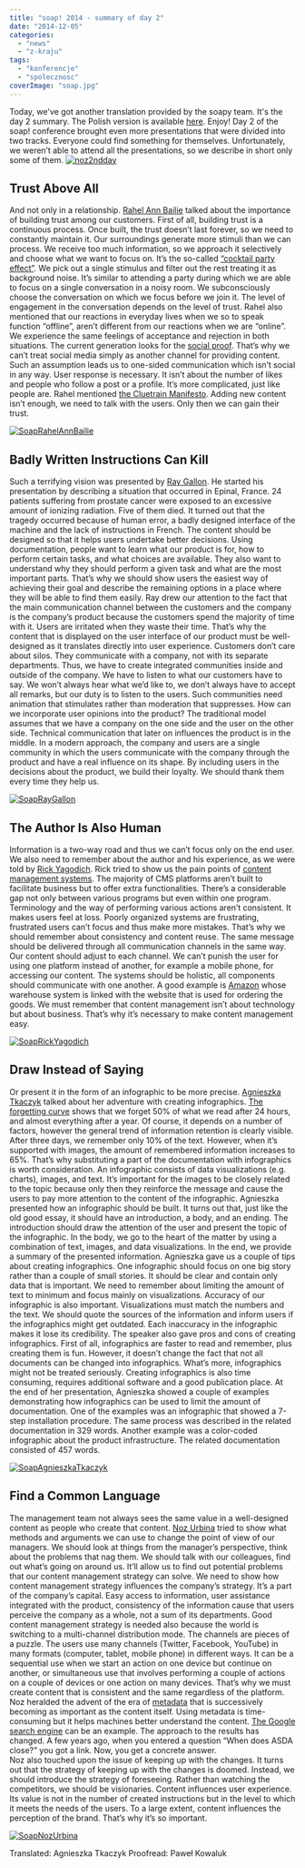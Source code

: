 ```yaml
---
title: "soap! 2014 - summary of day 2"
date: "2014-12-05"
categories: 
  - "news"
  - "z-kraju"
tags: 
  - "konferencje"
  - "spolecznosc"
coverImage: "soap.jpg"
---
```


Today, we've got another translation provided by the soapy team. It's the day 2 summary. The Polish version is available [here](http://techwriter.pl/soap-2014-relacja-z-drugiego-dnia/). Enjoy! Day 2 of the soap! conference brought even more presentations that were divided into two tracks. Everyone could find something for themselves. Unfortunately, we weren’t able to attend all the presentations, so we describe in short only some of them. [![noz2ndday](images/noz2ndday.jpg)](http://techwriter.pl/wp-content/uploads/2014/10/noz2ndday.jpg)

## Trust Above All

And not only in a relationship. [Rahel Ann Bailie](http://soapconf.com/speakers/) talked about the importance of building trust among our customers. First of all, building trust is a continuous process. Once built, the trust doesn’t last forever, so we need to constantly maintain it. Our surroundings generate more stimuli than we can process. We receive too much information, so we approach it selectively and choose what we want to focus on. It’s the so-called [“cocktail party effect”](http://en.wikipedia.org/wiki/Cocktail_party_effect). We pick out a single stimulus and filter out the rest treating it as background noise. It’s similar to attending a party during which we are able to focus on a single conversation in a noisy room. We subconsciously choose the conversation on which we focus before we join it. The level of engagement in the conversation depends on the level of trust. Rahel also mentioned that our reactions in everyday lives when we so to speak function “offline”, aren’t different from our reactions when we are “online”. We experience the same feelings of acceptance and rejection in both situations. The current generation looks for the [social proof](http://en.wikipedia.org/wiki/Social_proof). That’s why we can’t treat social media simply as another channel for providing content. Such an assumption leads us to one-sided communication which isn’t social in any way. User response is necessary. It isn’t about the number of likes and people who follow a post or a profile. It’s more complicated, just like people are. Rahel mentioned [the Cluetrain Manifesto](http://en.wikipedia.org/wiki/The_Cluetrain_Manifesto). Adding new content isn’t enough, we need to talk with the users. Only then we can gain their trust.

[![SoapRahelAnnBailie](images/SoapRahelAnnBailie.png)](http://techwriter.pl/wp-content/uploads/2014/10/SoapRahelAnnBailie.png)

## Badly Written Instructions Can Kill

Such a terrifying vision was presented by [Ray Gallon](http://soapconf.com/speakers/). He started his presentation by describing a situation that occurred in Epinal, France. 24 patients suffering from prostate cancer were exposed to an excessive amount of ionizing radiation. Five of them died. It turned out that the tragedy occurred because of human error, a badly designed interface of the machine and the lack of instructions in French. The content should be designed so that it helps users undertake better decisions. Using documentation, people want to learn what our product is for, how to perform certain tasks, and what choices are available. They also want to understand why they should perform a given task and what are the most important parts. That’s why we should show users the easiest way of achieving their goal and describe the remaining options in a place where they will be able to find them easily. Ray drew our attention to the fact that the main communication channel between the customers and the company is the company’s product because the customers spend the majority of time with it. Users are irritated when they waste their time. That’s why the content that is displayed on the user interface of our product must be well-designed as it translates directly into user experience. Customers don’t care about silos. They communicate with a company, not with its separate departments. Thus, we have to create integrated communities inside and outside of the company. We have to listen to what our customers have to say. We won’t always hear what we’d like to, we don’t always have to accept all remarks, but our duty is to listen to the users. Such communities need animation that stimulates rather than moderation that suppresses. How can we incorporate user opinions into the product? The traditional model assumes that we have a company on the one side and the user on the other side. Technical communication that later on influences the product is in the middle. In a modern approach, the company and users are a single community in which the users communicate with the company through the product and have a real influence on its shape. By including users in the decisions about the product, we build their loyalty. We should thank them every time they help us.

[![SoapRayGallon](images/SoapRayGallon.png)](http://techwriter.pl/wp-content/uploads/2014/10/SoapRayGallon.png)

## The Author Is Also Human

Information is a two-way road and thus we can’t focus only on the end user. We also need to remember about the author and his experience, as we were told by [Rick Yagodich](http://soapconf.com/speakers). Rick tried to show us the pain points of [content management systems](http://en.wikipedia.org/wiki/Content_management_system). The majority of CMS platforms aren’t built to facilitate business but to offer extra functionalities. There’s a considerable gap not only between various programs but even within one program. Terminology and the way of performing various actions aren’t consistent. It makes users feel at loss. Poorly organized systems are frustrating, frustrated users can’t focus and thus make more mistakes. That’s why we should remember about consistency and content reuse. The same message should be delivered through all communication channels in the same way. Our content should adjust to each channel. We can’t punish the user for using one platform instead of another, for example a mobile phone, for accessing our content. The systems should be holistic, all components should communicate with one another. A good example is [Amazon](http://www.amazon.com/) whose warehouse system is linked with the website that is used for ordering the goods. We must remember that content management isn’t about technology but about business. That’s why it’s necessary to make content management easy.

[![SoapRickYagodich](images/SoapRickYagodich.png)](http://techwriter.pl/wp-content/uploads/2014/10/SoapRickYagodich.png)

## Draw Instead of Saying

Or present it in the form of an infographic to be more precise. [Agnieszka Tkaczyk](http://soapconf.com/speakers) talked about her adventure with creating infographics. [The forgetting curve](http://en.wikipedia.org/wiki/Forgetting_curve) shows that we forget 50% of what we read after 24 hours, and almost everything after a year. Of course, it depends on a number of factors, however the general trend of information retention is clearly visible. After three days, we remember only 10% of the text. However, when it’s supported with images, the amount of remembered information increases to 65%. That’s why substituting a part of the documentation with infographics is worth consideration. An infographic consists of data visualizations (e.g. charts), images, and text. It’s important for the images to be closely related to the topic because only then they reinforce the message and cause the users to pay more attention to the content of the infographic. Agnieszka presented how an infographic should be built. It turns out that, just like the old good essay, it should have an introduction, a body, and an ending. The introduction should draw the attention of the user and present the topic of the infographic. In the body, we go to the heart of the matter by using a combination of text, images, and data visualizations. In the end, we provide a summary of the presented information. Agnieszka gave us a couple of tips about creating infographics. One infographic should focus on one big story rather than a couple of small stories. It should be clear and contain only data that is important. We need to remember about limiting the amount of text to minimum and focus mainly on visualizations. Accuracy of our infographic is also important. Visualizations must match the numbers and the text. We should quote the sources of the information and inform users if the infographics might get outdated. Each inaccuracy in the infographic makes it lose its credibility. The speaker also gave pros and cons of creating infographics. First of all, infographics are faster to read and remember, plus creating them is fun. However, it doesn’t change the fact that not all documents can be changed into infographics. What’s more, infographics might not be treated seriously. Creating infographics is also time consuming, requires additional software and a good publication place. At the end of her presentation, Agnieszka showed a couple of examples demonstrating how infographics can be used to limit the amount of documentation. One of the examples was an infographic that showed a 7-step installation procedure. The same process was described in the related documentation in 329 words. Another example was a color-coded infographic about the product infrastructure. The related documentation consisted of 457 words.

[![SoapAgnieszkaTkaczyk](images/SoapAgnieszkaTkaczyk.png)](http://techwriter.pl/wp-content/uploads/2014/10/SoapAgnieszkaTkaczyk.png)

## Find a Common Language

The management team not always sees the same value in a well-designed content as people who create that content. [Noz Urbina](http://soapconf.com/speakers) tried to show what methods and arguments we can use to change the point of view of our managers. We should look at things from the manager’s perspective, think about the problems that nag them. We should talk with our colleagues, find out what’s going on around us. It’ll allow us to find out potential problems that our content management strategy can solve. We need to show how content management strategy influences the company’s strategy. It’s a part of the company’s capital. Easy access to information, user assistance integrated with the product, consistency of the information cause that users perceive the company as a whole, not a sum of its departments. Good content management strategy is needed also because the world is switching to a multi-channel distribution mode. The channels are pieces of a puzzle. The users use many channels (Twitter, Facebook, YouTube) in many formats (computer, tablet, mobile phone) in different ways. It can be a sequential use when we start an action on one device but continue on another, or simultaneous use that involves performing a couple of actions on a couple of devices or one action on many devices. That’s why we must create content that is consistent and the same regardless of the platform. Noz heralded the advent of the era of [metadata](http://en.wikipedia.org/wiki/Metadata) that is successively becoming as important as the content itself. Using metadata is time-consuming but it helps machines better understand the content. [The Google search engine](https://www.google.com) can be an example. The approach to the results has changed. A few years ago, when you entered a question “When does ASDA close?” you got a link. Now, you get a concrete answer.  
Noz also touched upon the issue of keeping up with the changes. It turns out that the strategy of keeping up with the changes is doomed. Instead, we should introduce the strategy of foreseeing. Rather than watching the competitors, we should be visionaries. Content influences user experience. Its value is not in the number of created instructions but in the level to which it meets the needs of the users. To a large extent, content influences the perception of the brand. That’s why it’s so important.

[![SoapNozUrbina](images/SoapNozUrbina.png)](http://techwriter.pl/wp-content/uploads/2014/10/SoapNozUrbina.png)

Translated: Agnieszka Tkaczyk Proofread: Paweł Kowaluk

